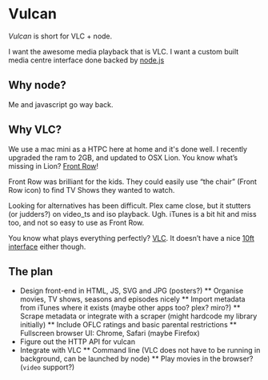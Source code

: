 Vulcan
======

_Vulcan_ is short for VLC + node.

I want the awesome media playback that is VLC.
I want a custom built media centre interface done backed by [node.js][node]

Why node?
---------

Me and javascript go way back.

Why VLC?
--------

We use a mac mini as a HTPC here at home and it's done well.
I recently upgraded the ram to 2GB, and updated to OSX Lion.
You know what’s missing in Lion? [Front Row][FR]!

Front Row was brilliant for the kids.
They could easily use “the chair” (Front Row icon) to find TV Shows they wanted to watch.

Looking for alternatives has been difficult.
Plex came close, but it stutters (or judders?) on video_ts and iso playback. Ugh.
iTunes is a bit hit and miss too, and not so easy to use as Front Row.

You know what plays everything perfectly? [VLC][vlc].
It doesn’t have a nice [10ft interface][10ft-ui] either though.


[node]: http://nodejs.org/ "node.js"
[FR]: http://en.wikipedia.org/wiki/Front_Row_(software) "Front Row (Wikipedia)"
[vlc]: http://www.videolan.org/vlc/ "VideoLAN Player"
[10ft-ui]: http://en.wikipedia.org/wiki/10-foot_user_interface "10 foot user interface"


The plan
--------

* Design front-end in HTML, JS, SVG and JPG (posters?)
** Organise movies, TV shows, seasons and episodes nicely
** Import metadata from iTunes where it exists (maybe other apps too? plex? miro?)
** Scrape metadata or integrate with a scraper (might hardcode my library initially)
** Include OFLC ratings and basic parental restrictions
** Fullscreen browser UI: Chrome, Safari (maybe Firefox)
* Figure out the HTTP API for vulcan
* Integrate with VLC
** Command line (VLC does not have to be running in background, can be launched by node)
** Play movies in the browser? (`video` support?)
